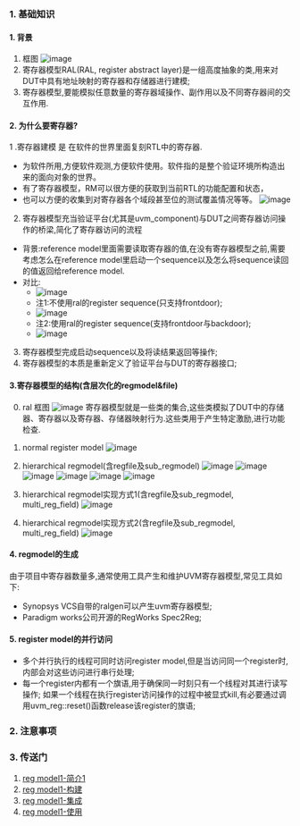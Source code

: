 ### 1. 基础知识
#### 1. 背景
1. 框图
![image](https://github.com/bulaqi/IC-DV.github.io/assets/55919713/25165f5b-2366-4aa8-b5e8-c5de11c05f19)
2. 寄存器模型RAL(RAL, register abstract layer)是一组高度抽象的类,用来对DUT中具有地址映射的寄存器和存储器进行建模;
3. 寄存器模型,要能模拟任意数量的寄存器域操作、副作用以及不同寄存器间的交互作用.

#### 2. 为什么要寄存器?
1 .寄存器建模 是 在软件的世界里面复刻RTL中的寄存器.
- 为软件所用,方便软件观测,方便软件使用。软件指的是整个验证环境所构造出来的面向对象的世界。
- 有了寄存器模型，RM可以很方便的获取到当前RTL的功能配置和状态，
- 也可以方便的收集到对寄存器各个域段甚至位的测试覆盖情况等等。
![image](https://github.com/bulaqi/IC-DV.github.io/assets/55919713/9132b0af-6460-4375-8ea8-324c25e55890)
2. 寄存器模型充当验证平台(尤其是uvm_component)与DUT之间寄存器访问操作的桥梁,简化了寄存器访问的流程
- 背景:reference model里面需要读取寄存器的值,在没有寄存器模型之前,需要考虑怎么在reference model里启动一个sequence以及怎么将sequence读回的值返回给reference model.
- 对比:
  - ![image](https://github.com/bulaqi/IC-DV.github.io/assets/55919713/1bcb413a-fab5-419b-8de3-c9c55ee9c489)
  - 注1:不使用ral的register sequence(只支持frontdoor);
  - ![image](https://github.com/bulaqi/IC-DV.github.io/assets/55919713/5aa02bb8-96cb-405b-a107-059daecff859)
  - 注2:使用ral的register sequence(支持frontdoor与backdoor);
  - ![image](https://github.com/bulaqi/IC-DV.github.io/assets/55919713/40cc4e66-6447-42dd-b64e-1f552389dcb5)
3. 寄存器模型完成启动sequence以及将读结果返回等操作;
4. 寄存器模型的本质是重新定义了验证平台与DUT的寄存器接口;
#### 3.寄存器模型的结构(含层次化的regmodel&file)
0. ral 框图
![image](https://github.com/bulaqi/IC-DV.github.io/assets/55919713/042b695d-739b-446b-8b15-5dd0f72fea39)
寄存器模型就是一些类的集合,这些类模拟了DUT中的存储器、寄存器以及寄存器、存储器映射行为.这些类用于产生特定激励,进行功能检查. 
1. normal register model
   ![image](https://github.com/bulaqi/IC-DV.github.io/assets/55919713/89ebcbac-f218-4bf5-80de-e2aabfd95a0f)

3. hierarchical regmodel(含regfile及sub_regmodel)
![image](https://github.com/bulaqi/IC-DV.github.io/assets/55919713/9c780498-f74f-4859-9167-d43255821031)
![image](https://github.com/bulaqi/IC-DV.github.io/assets/55919713/c2089f10-65c5-48a0-9ce4-a874fd4c3a6e)
![image](https://github.com/bulaqi/IC-DV.github.io/assets/55919713/d34d7946-ebf4-4d8f-87be-4d71c9493e13)
![image](https://github.com/bulaqi/IC-DV.github.io/assets/55919713/c6de36b3-096f-4d19-9993-0e0d86e3484f)
![image](https://github.com/bulaqi/IC-DV.github.io/assets/55919713/183d5257-98fd-4977-a5b6-4c7bac1e420e)
![image](https://github.com/bulaqi/IC-DV.github.io/assets/55919713/af3705cf-e7d8-4da8-bb42-8b47fd9276b3)


4. hierarchical regmodel实现方式1(含regfile及sub_regmodel, multi_reg_field)
![image](https://github.com/bulaqi/IC-DV.github.io/assets/55919713/d7070b0f-48a3-48a7-97f5-3926790ea494)

5. hierarchical regmodel实现方式2(含regfile及sub_regmodel, multi_reg_field)
![image](https://github.com/bulaqi/IC-DV.github.io/assets/55919713/6510b61a-3c11-49bb-b872-19ab07036126)


#### 4. regmodel的生成
   由于项目中寄存器数量多,通常使用工具产生和维护UVM寄存器模型,常见工具如下:
- Synopsys VCS自带的ralgen可以产生uvm寄存器模型;
- Paradigm works公司开源的RegWorks Spec2Reg;
#### 5. register model的并行访问
  - 多个并行执行的线程可同时访问register model,但是当访问同一个register时,内部会对这些访问进行串行处理;
  - 每一个register内都有一个旗语,用于确保同一时刻只有一个线程对其进行读写操作; 如果一个线程在执行register访问操作的过程中被显式kill,有必要通过调用uvm_reg::reset()函数release该register的旗语;

### 2. 注意事项
### 3. 传送门
1. [reg model1-简介1](https://www.cnblogs.com/csjt/category/2102623.html)
2. [reg model1-构建](https://www.cnblogs.com/csjt/category/2102624.html)
3. [reg model1-集成](https://www.cnblogs.com/csjt/category/2102625.html)
4. [reg model1-使用](https://www.cnblogs.com/csjt/category/2102626.html)
